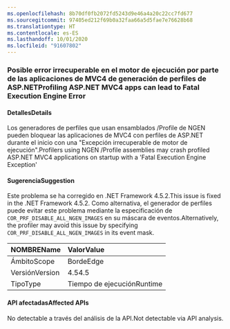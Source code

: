```yaml
---
ms.openlocfilehash: 8b70df0fb2072fd5243d9e46a4a20c22cc7fd677
ms.sourcegitcommit: 97405ed212f69b0a32faa66a5d5fae7e76628b68
ms.translationtype: HT
ms.contentlocale: es-ES
ms.lasthandoff: 10/01/2020
ms.locfileid: "91607802"
---
```

### <a name="profiling-aspnet-mvc4-apps-can-lead-to-fatal-execution-engine-error"></a><span data-ttu-id="6de2b-101">Posible error irrecuperable en el motor de ejecución por parte de las aplicaciones de MVC4 de generación de perfiles de ASP.NET</span><span class="sxs-lookup"><span data-stu-id="6de2b-101">Profiling ASP.NET MVC4 apps can lead to Fatal Execution Engine Error</span></span>

#### <a name="details"></a><span data-ttu-id="6de2b-102">Detalles</span><span class="sxs-lookup"><span data-stu-id="6de2b-102">Details</span></span>

<span data-ttu-id="6de2b-103">Los generadores de perfiles que usan ensamblados /Profile de NGEN pueden bloquear las aplicaciones de MVC4 con perfiles de ASP.NET durante el inicio con una "Excepción irrecuperable de motor de ejecución".</span><span class="sxs-lookup"><span data-stu-id="6de2b-103">Profilers using NGEN /Profile assemblies may crash profiled ASP.NET MVC4 applications on startup with a 'Fatal Execution Engine Exception'</span></span>

#### <a name="suggestion"></a><span data-ttu-id="6de2b-104">Sugerencia</span><span class="sxs-lookup"><span data-stu-id="6de2b-104">Suggestion</span></span>

<span data-ttu-id="6de2b-105">Este problema se ha corregido en .NET Framework 4.5.2.</span><span class="sxs-lookup"><span data-stu-id="6de2b-105">This issue is fixed in the .NET Framework 4.5.2.</span></span> <span data-ttu-id="6de2b-106">Como alternativa, el generador de perfiles puede evitar este problema mediante la especificación de <code>COR_PRF_DISABLE_ALL_NGEN_IMAGES</code> en su máscara de eventos.</span><span class="sxs-lookup"><span data-stu-id="6de2b-106">Alternatively, the profiler may avoid this issue by specifying <code>COR_PRF_DISABLE_ALL_NGEN_IMAGES</code> in its event mask.</span></span>

| <span data-ttu-id="6de2b-107">NOMBRE</span><span class="sxs-lookup"><span data-stu-id="6de2b-107">Name</span></span>    | <span data-ttu-id="6de2b-108">Valor</span><span class="sxs-lookup"><span data-stu-id="6de2b-108">Value</span></span>       |
|:--------|:------------|
| <span data-ttu-id="6de2b-109">Ámbito</span><span class="sxs-lookup"><span data-stu-id="6de2b-109">Scope</span></span>   |<span data-ttu-id="6de2b-110">Borde</span><span class="sxs-lookup"><span data-stu-id="6de2b-110">Edge</span></span>|
|<span data-ttu-id="6de2b-111">Versión</span><span class="sxs-lookup"><span data-stu-id="6de2b-111">Version</span></span>|<span data-ttu-id="6de2b-112">4.5</span><span class="sxs-lookup"><span data-stu-id="6de2b-112">4.5</span></span>|
|<span data-ttu-id="6de2b-113">Tipo</span><span class="sxs-lookup"><span data-stu-id="6de2b-113">Type</span></span>|<span data-ttu-id="6de2b-114">Tiempo de ejecución</span><span class="sxs-lookup"><span data-stu-id="6de2b-114">Runtime</span></span>|

#### <a name="affected-apis"></a><span data-ttu-id="6de2b-115">API afectadas</span><span class="sxs-lookup"><span data-stu-id="6de2b-115">Affected APIs</span></span>

<span data-ttu-id="6de2b-116">No detectable a través del análisis de la API.</span><span class="sxs-lookup"><span data-stu-id="6de2b-116">Not detectable via API analysis.</span></span>

<!--

#### Affected APIs

Not detectable via API analysis.

-->
